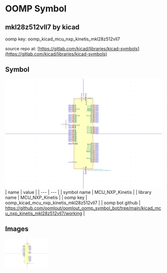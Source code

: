 # OOMP Symbol  
## mkl28z512vll7  by kicad  
  
oomp key: oomp_kicad_mcu_nxp_kinetis_mkl28z512vll7  
  
source repo at: [https://gitlab.com/kicad/libraries/kicad-symbols](https://gitlab.com/kicad/libraries/kicad-symbols)  
## Symbol  
  
[![working.png](working_600.png)](working.png)  
| name | value | 
| --- | --- | 
| symbol name | MCU_NXP_Kinetis | 
| library name | MCU_NXP_Kinetis | 
| oomp key | oomp_kicad_mcu_nxp_kinetis_mkl28z512vll7 | 
| oomp bot github | https://github.com/oomlout/oomlout_oomp_symbol_bot/tree/main/kicad_mcu_nxp_kinetis_mkl28z512vll7/working | 
## Images  
  
[![working.png](working_140.png)](working.png)  
